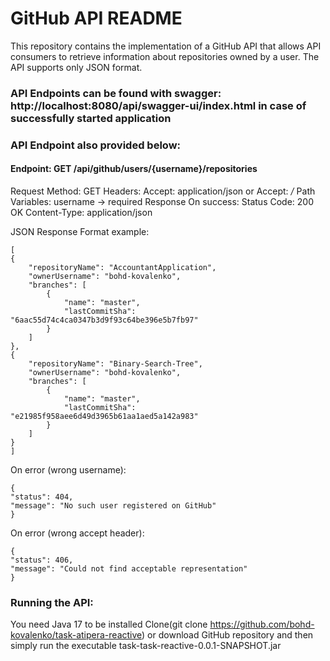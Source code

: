 # GitHub API README

This repository contains the implementation of a GitHub API that allows API consumers to retrieve information about repositories owned by a user.
The API supports only JSON format.
### API Endpoints can be found with swagger: http://localhost:8080/api/swagger-ui/index.html in case of successfully started application
### API Endpoint also provided below:

#### Endpoint: GET /api/github/users/{username}/repositories
Request
    Method: GET
    Headers:
        Accept: application/json or Accept: */*
    Path Variables: username -> required
Response
  On success:
    Status Code: 200 OK
    Content-Type: application/json

JSON Response Format example:
    
    [
    {
        "repositoryName": "AccountantApplication",
        "ownerUsername": "bohd-kovalenko",
        "branches": [
            {
                "name": "master",
                "lastCommitSha": "6aac55d74c4ca0347b3d9f93c64be396e5b7fb97"
            }
        ]
    },
    {
        "repositoryName": "Binary-Search-Tree",
        "ownerUsername": "bohd-kovalenko",
        "branches": [
            {
                "name": "master",
                "lastCommitSha": "e21985f958aee6d49d3965b61aa1aed5a142a983"
            }
        ]
    }
    ]
    
  On error (wrong username):
    
    {
    "status": 404,
    "message": "No such user registered on GitHub"
    }

  On error (wrong accept header):

    {
    "status": 406,
    "message": "Could not find acceptable representation"
    }

### Running the API:
  You need Java 17 to be installed
    Clone(git clone https://github.com/bohd-kovalenko/task-atipera-reactive) or download GitHub repository and then simply run the executable task-task-reactive-0.0.1-SNAPSHOT.jar 
